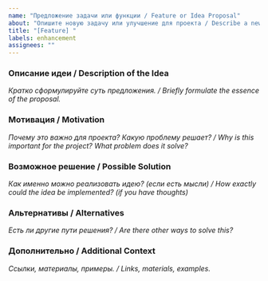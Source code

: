 ```yaml
---
name: "Предложение задачи или функции / Feature or Idea Proposal"
about: "Опишите новую задачу или улучшение для проекта / Describe a new task or an improvement for the project"
title: "[Feature] "
labels: enhancement
assignees: ""
---
```


### Описание идеи / Description of the Idea
*Кратко сформулируйте суть предложения. / Briefly formulate the essence of the proposal.*

### Мотивация / Motivation
*Почему это важно для проекта? Какую проблему решает? / Why is this important for the project? What problem does it solve?*

### Возможное решение / Possible Solution
*Как именно можно реализовать идею? (если есть мысли) / How exactly could the idea be implemented? (if you have thoughts)*

### Альтернативы / Alternatives
*Есть ли другие пути решения? / Are there other ways to solve this?*

### Дополнительно / Additional Context
*Ссылки, материалы, примеры. / Links, materials, examples.*
